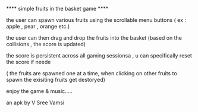**** simple fruits in the basket game ****

the user can spawn various fruits using the scrollable menu buttons ( ex : apple , pear , orange etc.)

the user can then drag and drop the fruits into the basket (based on the collisions , the score is updated)

the score is persistent across all gaming sessionsa , u can specifically reset the score if neede

( the fruits are spawned one at a time, when clicking on other fruits to spawn the exisiting fruits get destoryed)

enjoy the game & music.....

an apk by V Sree Vamsi
